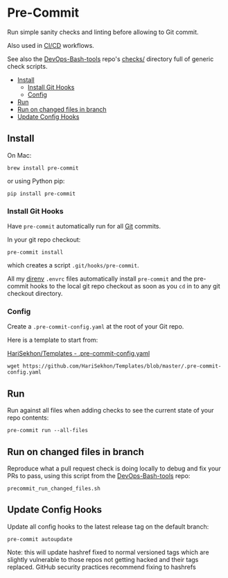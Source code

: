 # Pre-Commit

Run simple sanity checks and linting before allowing to Git commit.

Also used in [CI/CD](ci-cd.md) workflows.

See also the [DevOps-Bash-tools](devops-bash-tools.md) repo's
[checks/](https://github.com/HariSekhon/DevOps-Bash-tools/tree/master/checks)
directory full of generic check scripts.

<!-- INDEX_START -->

- [Install](#install)
  - [Install Git Hooks](#install-git-hooks)
  - [Config](#config)
- [Run](#run)
- [Run on changed files in branch](#run-on-changed-files-in-branch)
- [Update Config Hooks](#update-config-hooks)

<!-- INDEX_END -->

## Install

On Mac:

```shell
brew install pre-commit
```

or using Python pip:

```shell
pip install pre-commit
```

### Install Git Hooks

Have `pre-commit` automatically run for all [Git](git.md) commits.

In your git repo checkout:

```shell
pre-commit install
```

which creates a script `.git/hooks/pre-commit`.

All my [direnv](direnv.md) `.envrc` files automatically install `pre-commit` and the pre-commit hooks to the local git
repo checkout as soon as you `cd` in to any git checkout directory.

### Config

Create a `.pre-commit-config.yaml` at the root of your Git repo.

Here is a template to start from:

[HariSekhon/Templates - .pre-commit-config.yaml](https://github.com/HariSekhon/Templates/blob/master/.pre-commit-config.yaml)

```shell
wget https://github.com/HariSekhon/Templates/blob/master/.pre-commit-config.yaml
```

## Run

Run against all files when adding checks to see the current state of your repo contents:

```shell
pre-commit run --all-files
```

## Run on changed files in branch

Reproduce what a pull request check is doing locally to debug and fix your PRs to pass,
using this script from the [DevOps-Bash-tools](devops-bash-tools.md) repo:

```shell
precommit_run_changed_files.sh
```

## Update Config Hooks

Update all config hooks to the latest release tag on the default branch:

```shell
pre-commit autoupdate
```

Note: this will update hashref fixed to normal versioned tags which are slightly vulnerable to those repos not
getting hacked and their tags replaced.
GitHub security practices recommend fixing to hashrefs
